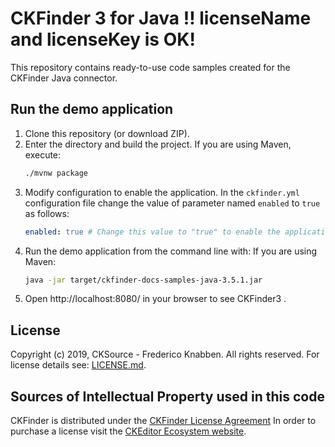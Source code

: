 # CKFinder 3 for Java !!  licenseName  and licenseKey is OK!

This repository contains ready-to-use code samples created for the CKFinder Java connector.


## Run the demo application

1. Clone this repository (or download ZIP).
2. Enter the directory and build the project.
   If you are using Maven, execute:
   ```sh
   ./mvnw package
   ```
3. Modify configuration to enable the application.
   In the `ckfinder.yml` configuration file change the value of parameter named `enabled` to `true` as follows:
   ```yaml
   enabled: true # Change this value to "true" to enable the application
   ```
4. Run the demo application from the command line with:
   If you are using Maven:
   ```sh
   java -jar target/ckfinder-docs-samples-java-3.5.1.jar 
   ```
5. Open http://localhost:8080/ in your browser to see CKFinder3 .

## License

Copyright (c) 2019, CKSource - Frederico Knabben. All rights reserved.
For license details see: [LICENSE.md](https://github.com/ckfinder/ckfinder-docs-samples-java/blob/master/LICENSE.md).

## Sources of Intellectual Property used in this code

CKFinder is distributed under the [CKFinder License Agreement](http://cksource.com/license/ckfinder) In order to purchase a license visit the [CKEditor Ecosystem website](https://ckeditor.com/pricing/).
